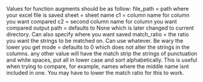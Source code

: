 Values for function augments should be as follow:
file_path = path where your excel file is saved
sheet = sheet name
c1 = column name for column you want compared
c2 = second column name for column you want compared
output path = defaults to None which is later changed to current directory. Can also specify where you want saved
match_ratio = the ratio you want the strings to be matched on. Can use whatever. Be wary the lower you get
mode = defaults to 0 which does not alter the strings in the columns. any other value will have the match strip the strings of punctuation and white spaces, put all in lower case and sort alphabetically. This is useful when trying to compare, for example, names where the middle name isnt included in one. You may have to lower the match ratio for this to work.
